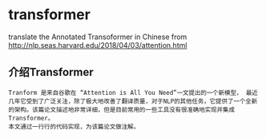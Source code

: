 # transformer
translate the Annotated Transoformer in Chinese from http://nlp.seas.harvard.edu/2018/04/03/attention.html

## 介绍Transformer
    Tranform 是来自谷歌在 “Attention is All You Need”一文提出的一个新模型， 最近几年它受到了广泛关注，除了极大地改善了翻译质量，对于NLP的其他任务，它提供了一个全新的架构。该篇论文描述地非常详细，但是目前常用的一些工具没有很准确地实现并集成Transformer。
    本文通过一行行的代码实现，为该篇论文做注解。
